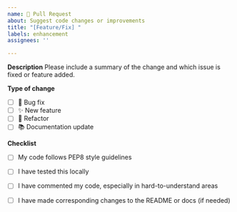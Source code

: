 ```yaml
---
name: 🚀 Pull Request
about: Suggest code changes or improvements
title: "[Feature/Fix] "
labels: enhancement
assignees: ''

---
```


**Description**
Please include a summary of the change and which issue is fixed or feature added.

**Type of change**

- [ ] 🐛 Bug fix
- [ ] ✨ New feature
- [ ] 🔧 Refactor
- [ ] 📚 Documentation update

**Checklist**

- [ ] My code follows PEP8 style guidelines
- [ ] I have tested this locally
- [ ] I have commented my code, especially in hard-to-understand areas
- [ ] I have made corresponding changes to the README or docs (if needed)
 

